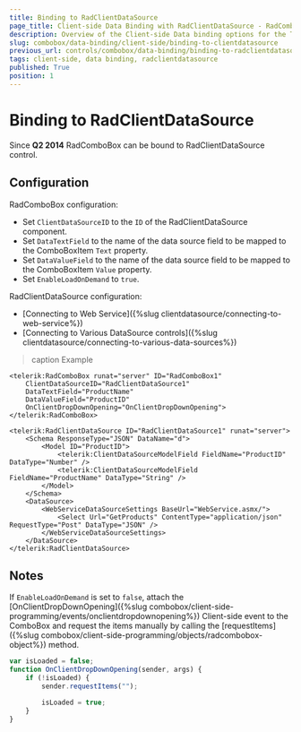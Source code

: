 ```yaml
---
title: Binding to RadClientDataSource
page_title: Client-side Data Binding with RadClientDataSource - RadComboBox
description: Overview of the Client-side Data binding options for the Telerik WebForms Combobox.
slug: combobox/data-binding/client-side/binding-to-clientdatasource
previous_url: controls/combobox/data-binding/binding-to-radclientdatasource
tags: client-side, data binding, radclientdatasource
published: True
position: 1
---
```


# Binding to RadClientDataSource

Since **Q2 2014** RadComboBox can be bound to RadClientDataSource control. 

## Configuration

RadComboBox configuration:

- Set `ClientDataSourceID` to the `ID` of the RadClientDataSource component.
- Set `DataTextField` to the name of the data source field to be mapped to the ComboBoxItem `Text` property.
- Set `DataValueField` to the name of the data source field to be mapped to the ComboBoxItem `Value` property.
- Set `EnableLoadOnDemand` to `true`.

RadClientDataSource configuration:

- [Connecting to Web Service]({%slug clientdatasource/connecting-to-web-service%})
- [Connecting to Various DataSource controls]({%slug clientdatasource/connecting-to-various-data-sources%})

>caption Example

````ASP.NET
<telerik:RadComboBox runat="server" ID="RadComboBox1" 
	ClientDataSourceID="RadClientDataSource1"
    DataTextField="ProductName" 
    DataValueField="ProductID"
    OnClientDropDownOpening="OnClientDropDownOpening">
</telerik:RadComboBox>

<telerik:RadClientDataSource ID="RadClientDataSource1" runat="server">
    <Schema ResponseType="JSON" DataName="d">
        <Model ID="ProductID">
            <telerik:ClientDataSourceModelField FieldName="ProductID" DataType="Number" />
            <telerik:ClientDataSourceModelField FieldName="ProductName" DataType="String" />
        </Model>
    </Schema>
    <DataSource>
        <WebServiceDataSourceSettings BaseUrl="WebService.asmx/">
            <Select Url="GetProducts" ContentType="application/json" RequestType="Post" DataType="JSON" />
        </WebServiceDataSourceSettings>
    </DataSource>
</telerik:RadClientDataSource>
````



## Notes

If `EnableLoadOnDemand` is set to `false`, attach the [OnClientDropDownOpening]({%slug combobox/client-side-programming/events/onclientdropdownopening%}) Client-side event to the ComboBox and request the items manually by calling the [requestItems]({%slug combobox/client-side-programming/objects/radcombobox-object%}) method.

````JavaScript
var isLoaded = false;
function OnClientDropDownOpening(sender, args) {
	if (!isLoaded) {
		sender.requestItems("");

		isLoaded = true;
	}
}
````
